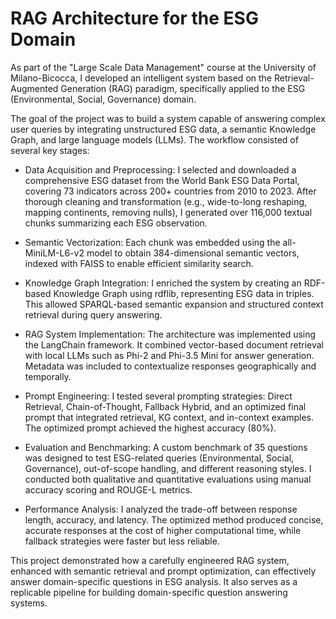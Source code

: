 # RAG Architecture for the ESG Domain
As part of the "Large Scale Data Management" course at the University of Milano-Bicocca, I developed an intelligent system based on the Retrieval-Augmented Generation (RAG) paradigm, specifically applied to the ESG (Environmental, Social, Governance) domain.

The goal of the project was to build a system capable of answering complex user queries by integrating unstructured ESG data, a semantic Knowledge Graph, and large language models (LLMs). The workflow consisted of several key stages:

- Data Acquisition and Preprocessing:
I selected and downloaded a comprehensive ESG dataset from the World Bank ESG Data Portal, covering 73 indicators across 200+ countries from 2010 to 2023. After thorough cleaning and transformation (e.g., wide-to-long reshaping, mapping continents, removing nulls), I generated over 116,000 textual chunks summarizing each ESG observation.

- Semantic Vectorization:
Each chunk was embedded using the all-MiniLM-L6-v2 model to obtain 384-dimensional semantic vectors, indexed with FAISS to enable efficient similarity search.

- Knowledge Graph Integration:
I enriched the system by creating an RDF-based Knowledge Graph using rdflib, representing ESG data in triples. This allowed SPARQL-based semantic expansion and structured context retrieval during query answering.

- RAG System Implementation:
The architecture was implemented using the LangChain framework. It combined vector-based document retrieval with local LLMs such as Phi-2 and Phi-3.5 Mini for answer generation. Metadata was included to contextualize responses geographically and temporally.

- Prompt Engineering:
I tested several prompting strategies: Direct Retrieval, Chain-of-Thought, Fallback Hybrid, and an optimized final prompt that integrated retrieval, KG context, and in-context examples. The optimized prompt achieved the highest accuracy (80%).

- Evaluation and Benchmarking:
A custom benchmark of 35 questions was designed to test ESG-related queries (Environmental, Social, Governance), out-of-scope handling, and different reasoning styles. I conducted both qualitative and quantitative evaluations using manual accuracy scoring and ROUGE-L metrics.

- Performance Analysis:
I analyzed the trade-off between response length, accuracy, and latency. The optimized method produced concise, accurate responses at the cost of higher computational time, while fallback strategies were faster but less reliable.

This project demonstrated how a carefully engineered RAG system, enhanced with semantic retrieval and prompt optimization, can effectively answer domain-specific questions in ESG analysis. It also serves as a replicable pipeline for building domain-specific question answering systems.
